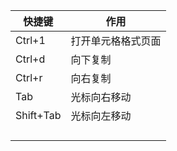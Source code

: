 | 快捷键    | 作用               |
| --------- | ------------------ |
| Ctrl+1    | 打开单元格格式页面 |
| Ctrl+d    | 向下复制           |
| Ctrl+r    | 向右复制           |
| Tab       | 光标向右移动       |
| Shift+Tab | 光标向左移动       |
|           |                    |
|           |                    |
|           |                    |
|           |                    |

